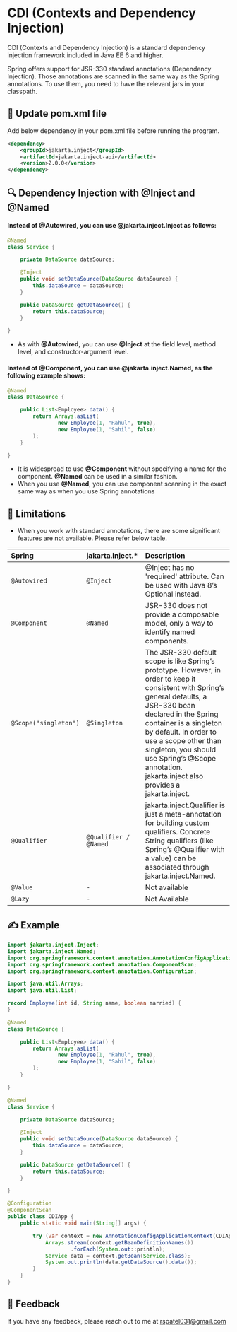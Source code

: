 
# CDI (Contexts and Dependency Injection)

CDI (Contexts and Dependency Injection) is a standard dependency injection framework included in Java EE 6 and higher.

Spring offers support for JSR-330 standard annotations (Dependency Injection). Those annotations are scanned in the same way as the Spring annotations. To use them, you need to have the relevant jars in your classpath.
## 🔄 Update pom.xml file

Add below dependency in your pom.xml file before running the program.

```xml
<dependency>
    <groupId>jakarta.inject</groupId>
    <artifactId>jakarta.inject-api</artifactId>
    <version>2.0.0</version>
</dependency>
```

## 🔍 Dependency Injection with @Inject and @Named

#### Instead of @Autowired, you can use @jakarta.inject.Inject as follows:

```java
@Named
class Service {

    private DataSource dataSource;

    @Inject
    public void setDataSource(DataSource dataSource) {
        this.dataSource = dataSource;
    }

    public DataSource getDataSource() {
        return this.dataSource;
    }

}
```

- As with **@Autowired**, you can use **@Inject** at the field level, method level, and constructor-argument level.

#### Instead of @Component, you can use @jakarta.inject.Named, as the following example shows:

```java
@Named
class DataSource {

    public List<Employee> data() {
        return Arrays.asList(
                new Employee(1, "Rahul", true),
                new Employee(1, "Sahil", false)
        );
    }

}
```

- It is widespread to use **@Component** without specifying a name for the component. **@Named** can be used in a similar fashion.
- When you use **@Named**, you can use component scanning in the exact same way as when you use Spring annotations


## 🛑 Limitations

- When you work with standard annotations, there are some significant features are not available. Please refer below table.

| Spring                | jakarta.Inject.*      | Description                                                                                                                                                                                                                                                                                                                                      |
|:----------------------|:----------------------|:-------------------------------------------------------------------------------------------------------------------------------------------------------------------------------------------------------------------------------------------------------------------------------------------------------------------------------------------------|
| `@Autowired`          | `@Inject`             | @Inject has no 'required' attribute. Can be used with Java 8’s Optional instead.                                                                                                                                                                                                                                                                 |
| `@Component`          | `@Named`              | JSR-330 does not provide a composable model, only a way to identify named components.                                                                                                                                                                                                                                                            |
| `@Scope("singleton")` | `@Singleton`          | The JSR-330 default scope is like Spring’s prototype. However, in order to keep it consistent with Spring’s general defaults, a JSR-330 bean declared in the Spring container is a singleton by default. In order to use a scope other than singleton, you should use Spring’s @Scope annotation. jakarta.inject also provides a jakarta.inject. |
| `@Qualifier`          | `@Qualifier / @Named` | jakarta.inject.Qualifier is just a meta-annotation for building custom qualifiers. Concrete String qualifiers (like Spring’s @Qualifier with a value) can be associated through jakarta.inject.Named.                                                                                                                                            |
| `@Value`              | `-`                   | Not available                                                                                                                                                                                                                                                                                                                                    |
| `@Lazy`               | `-`                   | Not Available                                                                                                                                                                                                                                                                                                                                    |

## ✍️ Example

```java
import jakarta.inject.Inject;
import jakarta.inject.Named;
import org.springframework.context.annotation.AnnotationConfigApplicationContext;
import org.springframework.context.annotation.ComponentScan;
import org.springframework.context.annotation.Configuration;

import java.util.Arrays;
import java.util.List;

record Employee(int id, String name, boolean married) {
}

@Named
class DataSource {

    public List<Employee> data() {
        return Arrays.asList(
                new Employee(1, "Rahul", true),
                new Employee(1, "Sahil", false)
        );
    }

}

@Named
class Service {

    private DataSource dataSource;

    @Inject
    public void setDataSource(DataSource dataSource) {
        this.dataSource = dataSource;
    }

    public DataSource getDataSource() {
        return this.dataSource;
    }

}

@Configuration
@ComponentScan
public class CDIApp {
    public static void main(String[] args) {

        try (var context = new AnnotationConfigApplicationContext(CDIApp.class)) {
            Arrays.stream(context.getBeanDefinitionNames())
                    .forEach(System.out::println);
            Service data = context.getBean(Service.class);
            System.out.println(data.getDataSource().data());
        }
    }
}
```


## 💬 Feedback

If you have any feedback, please reach out to me at rspatel031@gmail.com
